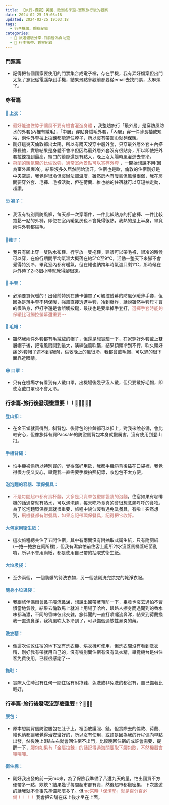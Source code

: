 ```yaml
---
title: 【旅行-概要】英國、歐洲冬季遊-實際旅行後的觀察
date: 2024-02-25 19:03:18
updated: 2024-02-25 19:03:18
tags:
  - 行李攜帶、觀察紀錄
categories: 
  - 🌴 旅遊體驗分享-目前皆為自助遊
  - 🥥 行李攜帶、觀察紀錄
---
```


<!-- more -->

### 門票篇
+ 記得把各個國家要使用的門票集合成電子檔，存在手機，我有弄好檔案但出門太急了忘記從電腦存到手機，結果景點參觀前都要從email去找門票，太麻煩了。
### 穿著篇 
#### <font color=#4287B5>👕 上衣：</font> 
+ <font color=#c36d67>最好能遮住脖子讓風不要有機會灌進身體</font> ，我整趟旅行「最外層」是穿防風防水的外套(內裡有絨毛)，「中層」穿貼身絨毛外套，「內層」穿一件薄長袖或短袖，兩件外套拉上拉鍊都能遮住脖子，所以沒有帶圍巾就夠保暖。 
+ 剛好這幾天倫敦都出太陽，所以有兩天沒穿中層外套，只穿最外層外套＋內搭薄長袖，實驗結果是身體不會冷但因為最外層外套沒有很貼身，所以即使把外套拉鍊拉到最高，領口的縫隙還是有點大，晚上沒太陽時風灌進去會冷。
+ <font color=#c36d67>荷蘭的暖氣開的比倫敦強，通常室內景點可以寄存外套</font> ，一開始想說不用(因為室外超爆冷)，結果沒多久居然開始流汗。住宿也是歐，倫敦的住宿剛好是中央空調，我覺得很冷但沒辦法調溫度，雖然房內有暖氣但風量很弱，我在房間要穿外套、毛褲、毛襪活動，但在荷蘭、維也納的住宿就可以穿短袖走動，超讚。
#### <font color=#4287B5>🩳 褲子：</font> 
+ 我沒有特別買防風褲，每天都一次穿兩件，一件比較貼身的打底褲、一件比較寬鬆一點的外褲，即使在室內暖氣房也不會覺得很熱，我熱的是上半身，畢竟兩件外套都絨毛。
#### <font color=#4287B5>👟鞋子：</font>
+ 我只有腳上穿一雙防水布鞋、行李放一雙拖鞋，建議可以帶毛襪，很冷的時候可以穿，在旅行期間平均氣溫大概落在約5°C至9°C，活動一整天下來腳不會覺得特別冷，畢竟室內都有暖氣，但在維也納跨年時氣溫只剩1°C，那時候在戶外待了2~3個小時就覺得腳很凍。
#### <font color=#4287B5>🧤 手套：</font> 
+ 必須要買保暖的！出發前特別在迪卡儂買了可觸控螢幕的防風保暖薄手套，但因為是薄手套不夠保暖，強風直接透進手套，冷到爆炸，話說雖然手套尺寸買的很貼身，但打字還是會誤觸按鍵，最後也是要拿掉手套打，<font color=#c36d67>選擇手套時能夠保暖比可觸控螢幕還重要～</font>
#### <font color=#4287B5>🧢 毛帽：</font> 
+ 雖然我兩件外套都有毛絨絨的帽子，但還是想實驗一下，在家穿好外套戴上雙層帽子後，把電風扇開到最大，演練強風吹襲，結果額頭冷到不行，吹久頭好痛(外套帽子遮不到額頭)，倫敦晚上的風很冷，我都會戴毛帽，可以遮的很下面靠近眼睛。
#### <font color=#4287B5>😷 口罩：</font> 
+ 只有在機場才有看到有人戴口罩，出機場後幾乎沒人戴，但只要戴好毛帽，即使沒戴口罩也不會太冷。
 
### 行李篇-旅行後發現蠻重要！！🌟🌟🌟🌟🌟
#### <font color=#4287B5>登山扣：</font> 
+ 在金玉堂就買得到，斜背包、後背包的拉鍊都可以扣上，對我來說必備，會比較安心，但像旅伴有買Pacsafe的防盜側背包本身就蠻厲害，沒有使用到登山扣。
#### <font color=#4287B5>手機背繩：</font> 
+ 怕手機被偷所以特別買的，覺得滿好用欸，我都手機斜背後插在口袋裡，我覺得很方便又安心，畢竟我一直需要手機拍照紀錄，收包包不太方便。
#### <font color=#4287B5>泡泡麵的容器、環保餐具：</font> 
+ <font color=#c36d67>不是每間超市都有賣杯麵，大多是只賣單包塑膠袋裝的泡麵</font>，住宿如果有咖啡機的話通常就有熱水，可以泡泡麵，每天吃冷食真的會很想念熱呼呼的食物。為了吃泡麵環保餐具就很重要，旅程中貌似沒看過免洗餐具，有啦！突然想到，<font color=#c36d67>飛機餐都有附餐具，如果忘記帶環保餐具，記得把它收好。</font> 
#### <font color=#4287B5>大包家用衛生紙：</font> 
+ 這次旅程總共住了五間住宿，其中有兩間沒有附抽取式衛生紙，只有附廁紙(一捲一捲放在廁所裡)，但我有潔癖怕前住客上廁所沖水沒蓋馬桶蓋細菌亂噴，所以不會用廁紙，都是使用自己帶的抽取式衛生紙。
#### <font color=#4287B5>大垃圾袋：</font> 
+ 至少兩個， 一個裝髒的待洗衣物，另一個裝剛洗完烘完的乾淨衣服。
#### <font color=#4287B5>隨身小垃圾袋：</font> 
+ 我跟旅伴偶爾會鼻子癢流鼻涕，想說出國帶著預防一下，畢竟也沒去過怕不習慣當地氣候，結果去倫敦馬上就派上用場了哈哈，跟路人擦身而過聞到的香水味都滿濃，不同的香味彼此交雜，旅伴聞的一直打噴嚏流鼻涕，結果到荷蘭換我一直流鼻涕，我猜風吹太多冷到了，可以備個過敏性鼻炎的藥。
#### <font color=#4287B5>洗衣精：</font> 
+ 像這次倫敦住宿的地下室有洗衣機、烘衣機可使用，但洗衣間沒有看到洗衣精，剛好我有帶就用自己的，沒有特別問住宿有沒有洗衣精，畢竟機台是供住客免費使用，已經很感謝了～
#### <font color=#4287B5>拖鞋：</font> 
+ 實際入住時沒有任何一間住宿有附拖鞋，免洗或非免洗的都沒有，自己備著比較好。

### 行李篇-旅行後發現沒那麼重要 !？🌟🌟🌟
#### <font color=#4287B5>腰包：</font> 
+ 原本想說背個防盜腰包在肚子上，裡面放護照、錢，但實際去的倫敦、荷蘭、維也納都讓我覺得治安蠻好的，所以沒有使用，或許是因為我的行程偏向早點出發，然後晚上8點左右就會回住宿不出門，比較晚回住宿的或許會需要，提醒一下，<font color=#c36d67>腰包如果有「金屬拉鍊」的話記得過海關要取下腰包歐，不然機器會嗶嗶嗶。</font>
#### <font color=#4287B5>衛生棉：</font> 
+ 剛好我出發的前一天mc來，為了保險我準備了八還九天的量，怕出國買不方便帶多一點，欸欸？結果幾乎每間超市都有賣，然後超市都蠻密集，下次旅遊的話我就不會事先準備那麼多了。但<font color=#c36d67>mc來時「保潔墊」就是百分百必備！！！！</font> 我會把它舖在床上後才坐在上面。